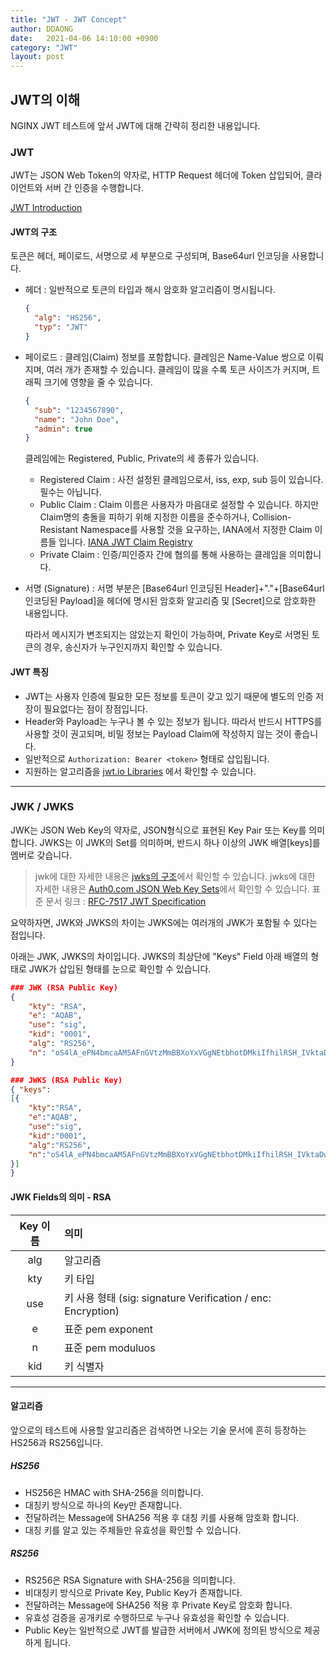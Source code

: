```yaml
---
title: "JWT - JWT Concept"
author: DDAONG
date:   2021-04-06 14:10:00 +0900
category: "JWT"
layout: post
---
```



## JWT의 이해

NGINX JWT 테스트에 앞서 JWT에 대해 간략히 정리한 내용입니다.

### JWT

JWT는 JSON Web Token의 약자로, HTTP Request 헤더에 Token 삽입되어, 클라이언트와 서버 간 인증을 수행합니다.

[JWT Introduction](https://jwt.io/introduction)

#### JWT의 구조

토큰은 헤더, 페이로드, 서명으로 세 부분으로 구성되며, Base64url 인코딩을 사용합니다.

- 헤더 :
  일반적으로 토큰의 타입과 해시 암호화 알고리즘이 명시됩니다.

  ``` json
  {
    "alg": "HS256",
    "typ": "JWT"
  }
  ```

- 페이로드 :
  클레임(Claim) 정보를 포함합니다.
  클레임은 Name-Value 쌍으로 이뤄지며, 여러 개가 존재할 수 있습니다.
  클레임이 많을 수록 토큰 사이즈가 커지며, 트래픽 크기에 영향을 줄 수 있습니다.

  ```json
  {
    "sub": "1234567890",
    "name": "John Doe",
    "admin": true
  }
  ```

  클레임에는 Registered, Public, Private의 세 종류가 있습니다.

  - Registered Claim : 사전 설정된 클레임으로서, iss, exp, sub 등이 있습니다. 필수는 아닙니다.
  - Public Claim : Claim 이름은 사용자가 마음대로 설정할 수 있습니다.
    하지만 Claim명의 충돌을 피하기 위해 지정한 이름을 준수하거나, Collision-Resistant Namespace를 사용할 것을 요구하는, IANA에서 지정한 Claim 이름들 입니다.
    [IANA JWT Claim Registry](https://www.iana.org/assignments/jwt/jwt.xhtml)
  - Private Claim : 인증/피인증자 간에 협의를 통해 사용하는 클레임을 의미합니다.

- 서명 (Signature) :
  서명 부분은 [Base64url 인코딩된 Header]+"."+[Base64url 인코딩된 Payload]을
  헤더에 명시된 암호화 알고리즘 및  [Secret]으로 암호화한 내용입니다.

  따라서 메시지가 변조되지는 않았는지 확인이 가능하며,
  Private Key로 서명된 토큰의 경우, 송신자가 누구인지까지 확인할 수 있습니다.

#### JWT 특징

- JWT는 사용자 인증에 필요한 모든 정보를 토큰이 갖고 있기 때문에 별도의 인증 저장이 필요없다는 점이 장점입니다.
- Header와 Payload는 누구나 볼 수 있는 정보가 됩니다.
  따라서 반드시 HTTPS를 사용할 것이 권고되며, 비밀 정보는 Payload Claim에 작성하지 않는 것이 좋습니다.
- 일반적으로 `Authorization: Bearer <token>` 형태로 삽입됩니다.
- 지원하는 알고리즘을 [jwt.io Libraries](https://jwt.io/#libraries-io) 에서 확인할 수 있습니다.

------

### JWK / JWKS

JWK는 JSON Web Key의 약자로, JSON형식으로 표현된 Key Pair 또는 Key를 의미합니다.
JWKS는 이 JWK의 Set를 의미하며, 반드시 하나 이상의 JWK 배열[keys]를 멤버로 갖습니다.

> jwk에 대한 자세한 내용은 [jwks의 구조](https://docs.aws.amazon.com/ko_kr/cognito/latest/developerguide/amazon-cognito-user-pools-using-tokens-verifying-a-jwt.html)에서 확인할 수 있습니다.
> jwks에 대한 자세한 내용은 [Auth0.com JSON Web Key Sets](https://auth0.com/docs/tokens/json-web-tokens/json-web-key-sets)에서 확인할 수 있습니다.
> 표준 문서 링크 : [RFC-7517 JWT Specification](https://tools.ietf.org/html/rfc7517)

요약하자면, JWK와 JWKS의 차이는 JWKS에는 여러개의 JWK가 포함될 수 있다는 점입니다.

아래는 JWK, JWKS의 차이입니다.
JWKS의 최상단에 "Keys" Field 아래 배열의 형태로 JWK가 삽입된 형태를 눈으로 확인할 수 있습니다.

```json
### JWK (RSA Public Key)
{
    "kty": "RSA",
    "e": "AQAB",
    "use": "sig",
    "kid": "0001",
    "alg": "RS256",
    "n": "oS4lA_ePN4bmcaAM5AFnGVtzMmBBXoYxVGgNEtbhotDMkiIfhilRSH_IVktaDwdorEpQZxg66gwV0y5hZ4Nqo3wWxRVWKoVmdY0xQyPCtIHOs40FYVoc85vBU4giQnl_XqNHVnGOIZz7hiKgzzBBWiLFqgajzgvYN6QZBT0rb8OMj2u-iKQra9sHhlXBgg6W3YUE8BoPiDX2ehI35zXbsf4rI1IYeJvzEFLVcv6kHNJ7vSO0qDmVY4_m-0Kdi0KmJ_XZSNs7fRFwp1MYui9SXs-rZxrmHHES3xuTutJ5sJD6J2LgqkA8NgqhiTva-Dfyj08KVEj5RH1Af4F-bo6aBQ"
}
```

```json
### JWKS (RSA Public Key)
{ "keys":
[{
    "kty":"RSA",
    "e":"AQAB",
    "use":"sig",
    "kid":"0001",
    "alg":"RS256",
    "n":"oS4lA_ePN4bmcaAM5AFnGVtzMmBBXoYxVGgNEtbhotDMkiIfhilRSH_IVktaDwdorEpQZxg66gwV0y5hZ4Nqo3wWxRVWKoVmdY0xQyPCtIHOs40FYVoc85vBU4giQnl_XqNHVnGOIZz7hiKgzzBBWiLFqgajzgvYN6QZBT0rb8OMj2u-iKQra9sHhlXBgg6W3YUE8BoPiDX2ehI35zXbsf4rI1IYeJvzEFLVcv6kHNJ7vSO0qDmVY4_m-0Kdi0KmJ_XZSNs7fRFwp1MYui9SXs-rZxrmHHES3xuTutJ5sJD6J2LgqkA8NgqhiTva-Dfyj08KVEj5RH1Af4F-bo6aBQ"
}]
}
```

#### JWK Fields의 의미 - RSA

| Key 이름 | 의미                                                         |
| :------: | :----------------------------------------------------------- |
|   alg    | 알고리즘                                                     |
|   kty    | 키 타입                                                      |
|   use    | 키 사용 형태 (sig: signature Verification / enc: Encryption) |
|    e     | 표준 pem exponent                                            |
|    n     | 표준 pem moduluos                                            |
|   kid    | 키 식별자                                                    |

------

#### 알고리즘

앞으로의 테스트에 사용할 알고리즘은 검색하면 나오는 기술 문서에 흔히 등장하는
HS256과 RS256입니다.

##### HS256

- HS256은 HMAC with SHA-256을 의미합니다.
- 대칭키 방식으로 하나의 Key만 존재합니다.
- 전달하려는 Message에 SHA256 적용 후 대칭 키를 사용해 암호화 합니다.
- 대칭 키를 알고 있는 주체들만 유효성을 확인할 수 있습니다.

##### RS256

- RS256은 RSA Signature with SHA-256을 의미합니다.
- 비대칭키 방식으로 Private Key, Public Key가 존재합니다.
- 전달하려는 Message에 SHA256 적용 후 Private Key로 암호화 합니다.
- 유효성 검증을 공개키로 수행하므로 누구나 유효성을 확인할 수 있습니다.
- Public Key는 일반적으로 JWT를 발급한 서버에서 JWK에 정의된 방식으로 제공하게 됩니다.

